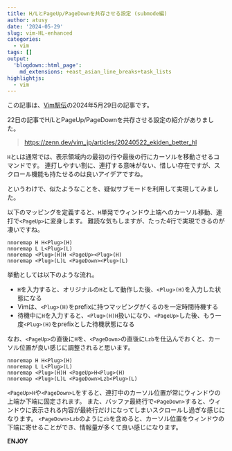 ```yaml
---
title: H/LとPageUp/PageDownを共存させる設定 (submode編)
author: atusy
date: '2024-05-29'
slug: vim-HL-enhanced
categories:
  - vim
tags: []
output:
  'blogdown::html_page':
    md_extensions: +east_asian_line_breaks+task_lists
highlightjs:
  - vim
---
```



この記事は、[Vim駅伝](https://vim-jp.org/ekiden/)の2024年5月29日の記事です。

22日の記事でH/LとPageUp/PageDownを共存させる設定の紹介がありました。

> https://zenn.dev/vim_jp/articles/20240522_ekiden_better_hl

`H`と`L`は通常では、表示領域内の最初の行や最後の行にカーソルを移動させるコマンドです。
連打しやすい割に、連打する意味がない、惜しい存在ですが、スクロール機能も持たせるのは良いアイデアですね。

というわけで、似たようなことを、疑似サブモードを利用して実現してみました。

以下のマッピングを定義すると、`H`単発でウィンドウ上端へのカーソル移動、連打で`<PageUp>`に変身します。
難読な気もしますが、たった4行で実現できるのが凄いですね。

``` vim
nnoremap H H<Plug>(H)
nnoremap L L<Plug>(L)
nnoremap <Plug>(H)H <PageUp><Plug>(H)
nnoremap <Plug>(L)L <PageDown><Plug>(L)
```

挙動としては以下のような流れ。

-   `H`を入力すると、オリジナルの`H`として動作した後、`<Plug>(H)`を入力した状態になる
-   Vimは、`<Plug>(H)`をprefixに持つマッピングがくるのを一定時間待機する
-   待機中に`H`を入力すると、`<Plug>(H)H`扱いになり、`<PageUp>`した後、もう一度`<Plug>(H)`をprefixとした待機状態になる

なお、`<PageUp>`の直後に`H`を、`<PageDown>`の直後に`Lzb`を仕込んでおくと、カーソル位置が良い感じに調整されると思います。

``` vim
nnoremap H H<Plug>(H)
nnoremap L L<Plug>(L)
nnoremap <Plug>(H)H <PageUp>H<Plug>(H)
nnoremap <Plug>(L)L <PageDown>Lzb<Plug>(L)
```

`<PageUp>H`や`<PageDown>L`をすると、連打中のカーソル位置が常にウィンドウの上端か下端に固定されます。
また、バッファ最終行で`<PageDown>`すると、ウィンドウに表示される内容が最終行だけになってしまいスクロールし過ぎな感じになります。
`<PageDown>Lzb`のように`zb`を含めると、カーソル位置をウィンドウの下端に寄せることができ、情報量が多くて良い感じになります。

**ENJOY**
